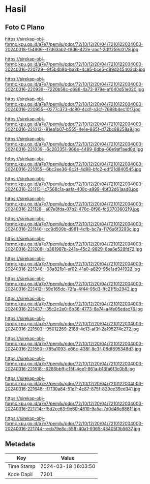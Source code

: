 # Hasil

## Foto C Plano

https://sirekap-obj-formc.kpu.go.id/a7e7/pemilu/pdpr/72/10/12/20/04/7210122004003-20240318-154806--f7d63ab2-f9d6-422e-aacf-2dff259c0178.jpg

https://sirekap-obj-formc.kpu.go.id/a7e7/pemilu/pdpr/72/10/12/20/04/7210122004003-20240316-220729--9f5b4b8b-ba2b-4c95-bce5-c89d245403cb.jpg

https://sirekap-obj-formc.kpu.go.id/a7e7/pemilu/pdpr/72/10/12/20/04/7210122004003-20240316-220939--7220b58c-c688-4a73-979e-af040d51e020.jpg

https://sirekap-obj-formc.kpu.go.id/a7e7/pemilu/pdpr/72/10/12/20/04/7210122004003-20240316-220955--0277c373-dc80-4cd1-a3c1-7688b4ec10f7.jpg

https://sirekap-obj-formc.kpu.go.id/a7e7/pemilu/pdpr/72/10/12/20/04/7210122004003-20240316-221013--91ea1b07-b555-4e1e-865f-d72bc88258a9.jpg

https://sirekap-obj-formc.kpu.go.id/a7e7/pemilu/pdpr/72/10/12/20/04/7210122004003-20240316-221039--6c283351-966e-4489-8dba-66e9af1aed8d.jpg

https://sirekap-obj-formc.kpu.go.id/a7e7/pemilu/pdpr/72/10/12/20/04/7210122004003-20240316-221055--6bc2ee36-8c2f-4d98-bfc2-edf21d840545.jpg

https://sirekap-obj-formc.kpu.go.id/a7e7/pemilu/pdpr/72/10/12/20/04/7210122004003-20240316-221113--c7568c1a-aafa-408c-a899-4bf32d61aad8.jpg

https://sirekap-obj-formc.kpu.go.id/a7e7/pemilu/pdpr/72/10/12/20/04/7210122004003-20240316-221128--a07e8fda-07b2-470c-8f96-fc6370360219.jpg

https://sirekap-obj-formc.kpu.go.id/a7e7/pemilu/pdpr/72/10/12/20/04/7210122004003-20240316-221146--cc9d509b-d981-4cfb-bc7a-1176a6f3293c.jpg

https://sirekap-obj-formc.kpu.go.id/a7e7/pemilu/pdpr/72/10/12/20/04/7210122004003-20240316-221208--b381987b-241a-45c2-9829-6aa6e528fd72.jpg

https://sirekap-obj-formc.kpu.go.id/a7e7/pemilu/pdpr/72/10/12/20/04/7210122004003-20240316-221348--08a821b1-ef02-41a0-a829-95e1ad941922.jpg

https://sirekap-obj-formc.kpu.go.id/a7e7/pemilu/pdpr/72/10/12/20/04/7210122004003-20240316-221412--59d165dc-72fa-4f44-95d3-ffc21f5b2942.jpg

https://sirekap-obj-formc.kpu.go.id/a7e7/pemilu/pdpr/72/10/12/20/04/7210122004003-20240316-221437--35c2c2e0-6b36-4773-8a74-a4fe05edac76.jpg

https://sirekap-obj-formc.kpu.go.id/a7e7/pemilu/pdpr/72/10/12/20/04/7210122004003-20240316-221503--95012269-2188-4c13-af3f-2a195274c272.jpg

https://sirekap-obj-formc.kpu.go.id/a7e7/pemilu/pdpr/72/10/12/20/04/7210122004003-20240316-221550--785a1093-e66c-438f-8c3f-08df695348d3.jpg

https://sirekap-obj-formc.kpu.go.id/a7e7/pemilu/pdpr/72/10/12/20/04/7210122004003-20240316-221618--6286bbff-c15f-4ce1-861a-b13fa6f3c0b8.jpg

https://sirekap-obj-formc.kpu.go.id/a7e7/pemilu/pdpr/72/10/12/20/04/7210122004003-20240316-221646--f7130a84-51e7-4c87-875f-839ee39ed341.jpg

https://sirekap-obj-formc.kpu.go.id/a7e7/pemilu/pdpr/72/10/12/20/04/7210122004003-20240316-221714--f5d2ce63-9e60-4610-9a5a-7d0d46e8881f.jpg

https://sirekap-obj-formc.kpu.go.id/a7e7/pemilu/pdpr/72/10/12/20/04/7210122004003-20240316-221744--ecb79e8c-55ff-40a1-9365-43405f3b5637.jpg


## Metadata

| Key        | Value               |
| ---------- | ------------------- |
| Time Stamp | 2024-03-18 16:03:50 |
| Kode Dapil | 7201                |



